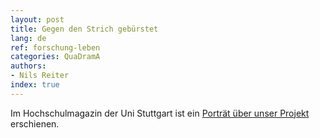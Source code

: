 ```yaml
---
layout: post
title: Gegen den Strich gebürstet 
lang: de
ref: forschung-leben
categories: QuaDramA
authors: 
- Nils Reiter
index: true
---
```



Im Hochschulmagazin der Uni Stuttgart ist ein [Porträt über unser Projekt](https://www.uni-stuttgart.de/forschung/forschung-leben/8-2017/gegen_den_strich_gebuerstet/) erschienen. 
